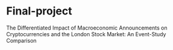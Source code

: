 # Final-project
The Differentiated Impact of Macroeconomic Announcements on Cryptocurrencies and the London Stock Market: An Event-Study Comparison
